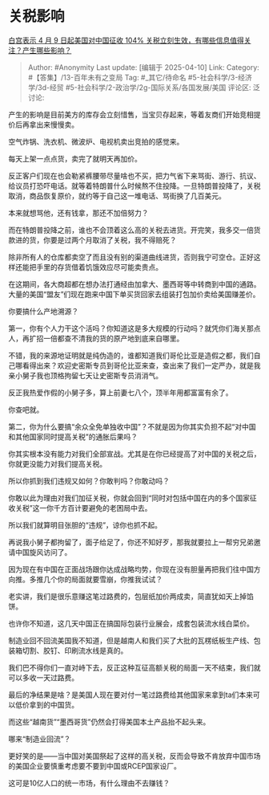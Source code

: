 # 关税影响
[白宫表示 4 月 9 日起美国对中国征收 104% 关税立刻生效，有哪些信息值得关注？产生哪些影响？](https://www.zhihu.com/question/1893107823992369193/answer/1893717196385022351)

> Author: #Anonymity
> Last update: [编辑于 2025-04-10]
> Link:
> Category: #【答集】/13-百年未有之变局 
> Tag: #_其它/待命名 #5-社会科学/3-经济学/3d-经贸 #5-社会科学/2-政治学/2g-国际关系/各国发展/美国 
> 评论区:
> 泛讨论:

产生的影响是目前美方的库存会立刻惜售，当宝贝存起来，等着友商们开始竞相提价后再拿出来慢慢卖。

空气炸锅、洗衣机、微波炉、电视机卖出竞拍的感觉来。

每天上架一点点货，卖完了就明天再加价。

反正客户们现在也会勒紧裤腰带尽量啥也不买，把力气省下来骂街、游行、抗议、给议员打恐吓电话。就等着特朗普什么时候熬不住投降。一旦特朗普投降了，关税取消，商品恢复原价，就约等于自己这一堆电话、骂街换了几百美元。

本来就想骂他，还有钱拿，那还不加倍努力？

而在特朗普投降之前，谁也不会顶着这么高的关税去进货。开完笑，我多交一倍货款进的货，你要是过两个月取消了关税，我不得赔死？

除非所有人的仓库都卖空了而且没有别的渠道曲线进货，否则我宁可空仓。正好这样还能把手里的存货借着饥饿效应尽可能卖贵点。

在这期间，各大商超都在想办法打通经由加拿大、墨西哥等中转商到中国的通路。大量的美国“盟友”们现在跑来中国下单买货回家去组装打包加价卖给美国赚差价。

你要搞什么产地溯源？

第一，你有个人力干这个活吗？你知道这是多大规模的行动吗？就凭你们海关那点人，再扩招一倍都查不清我的货的原产地到底来自哪里。

不错，我的来源地证明就是纯伪造的，谁都知道我们哥伦比亚是造假之都，我们自己哪看得出来？欢迎史密斯专员到哥伦比亚来查，查出来了我们一定严办，就是我亲小舅子我也顶格拘留七天让史密斯专员消消气。

反正我热爱作假的小舅子多，算上前妻七八个，顶半年用都富富有余了。

你查吧就。

  

第二，你为什么要搞“余众全免单独收中国”？不就是因为你其实负担不起“对中国和其他国家同时提高关税”的通胀后果吗？

你其实根本没有能力对我们全部宣战。尤其是在你已经提高了对中国的关税之后，你就更没能力对我们提高关税。

所以你抓到我们违规又如何？你敢判吗？你敢动吗？

你敢以此为理由对我们加征关税，你就会回到“同时对包括中国在内的多个国家征收关税”这一你千方百计要避免的老困局中去。

所以我们就算明目张胆的“违规”，谅你也抓不起。

再说我小舅子都拘留了，面子给足了，你还不知好歹，那我就要拉上一帮穷兄弟邀请中国旋风访问了。

因为现在有中国在正面战场跟你达成战略均势，你现在没有胆量再把我们往中国方向推。多推几个你的局面就要雪崩，你推我试试？

老实讲，我们是很乐意赚这笔过路费的，包层纸加价两成卖，简直犹如天上掉馅饼。

也许你不知道，这几天中国正在搞国际包装行业展会，成套包装流水线白菜价。

制造业回不回流美国我不知道，但是越南人和我们买了大批的瓦楞纸板生产线、包装箱切割、胶钉、印刷流水线是真的。

我们巴不得你们一直对峙下去，反正这种互征高额关税的局面一天不结束，我们就可以多收一天过路费。

最后的净结果是啥？是美国人现在要对付一笔过路费给其他国家来拿到ta们本来可以低价拿到的中国货。

而这些“越南货”“墨西哥货”仍然会打得美国本土产品抬不起头来。

哪来“制造业回流”？

  

更好笑的是——当中国对美国祭起了这样的高关税，反而会导致不肯放弃中国市场的美国企业要慎重考虑要不要到中国或RCEP国家设厂。

这可是10亿人口的统一市场，有什么理由不去赚钱？

